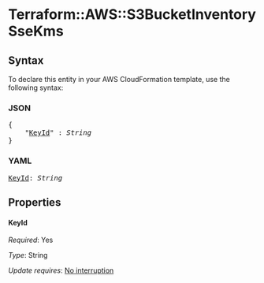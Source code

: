 # Terraform::AWS::S3BucketInventory SseKms

## Syntax

To declare this entity in your AWS CloudFormation template, use the following syntax:

### JSON

<pre>
{
    "<a href="#keyid" title="KeyId">KeyId</a>" : <i>String</i>
}
</pre>

### YAML

<pre>
<a href="#keyid" title="KeyId">KeyId</a>: <i>String</i>
</pre>

## Properties

#### KeyId

_Required_: Yes

_Type_: String

_Update requires_: [No interruption](https://docs.aws.amazon.com/AWSCloudFormation/latest/UserGuide/using-cfn-updating-stacks-update-behaviors.html#update-no-interrupt)


